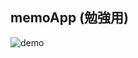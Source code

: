##  memoApp (勉強用)


![demo](https://raw.githubusercontent.com/wiki/MasakiSakai0305/MemoApp/images/test.mov.gif)

